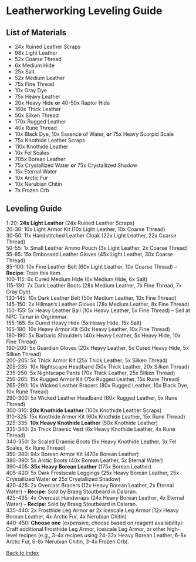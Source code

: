 # Leatherworking Leveling Guide

## List of Materials
- 24x Ruined Leather Scraps
- 98x Light Leather
- 52x Coarse Thread
- 6x Medium Hide
- 25x Salt
- 52x Medium Leather
- 75x Fine Thread
- 10x Gray Dye
- 75x Heavy Leather
- 20x Heavy Hide **or** 40-50x Raptor Hide
- 160x Thick Leather
- 50x Silken Thread
- 170x Rugged Leather
- 40x Rune Thread
- 10x Black Dye, 10x Essence of Water, **or** 75x Heavy Scorpid Scale
- 75x Knothide Leather Scraps
- 110x Knothide Leather
- 10x Fel Scales
- 705x Borean Leather
- 75x Crystallized Water **or** 75x Crystallized Shadow
- 15x Eternal Water
- 10x Arctic Fur
- 10x Nerubian Chitin
- 7x Frozen Orb

## Leveling Guide
1-20: **24x Light Leather** (24x Ruined Leather Scraps)  
20-30: 10x Light Armor Kit (10x Light Leather, 10x Coarse Thread)  
30-50: 11x Handstitched Leather Cloak (22x Light Leather, 22x Coarse Thread)  
50-55: 1x Small Leather Ammo Pouch (3x Light Leather, 2x Coarse Thread)  
55-85: 15x Embossed Leather Gloves (45x Light Leather, 30x Coarse Thread)  
85-100: 10x Fine Leather Belt (60x Light Leather, 10x Coarse Thread) – **Recipe**: Train this item.  
100-115: 6x Cured Medium Hide (6x Medium Hide, 6x Salt)  
115-130: 7x Dark Leather Boots (28x Medium Leather, 7x Fine Thread, 7x Gray Dye)  
130-145: 10x Dark Leather Belt (50x Medium Leather, 10x Fine Thread)  
145-150: 2x Hillman’s Leather Gloves (28x Medium Leather, 8x Fine Thread)  
150-155: 5x Heavy Leather Ball (10x Heavy Leather, 5x Fine Thread) – Sell at NPC Tamar in Orgrimmar.  
155-165: 5x Cured Heavy Hide (5x Heavy Hide, 15x Salt)  
165-180: 10x Heavy Armor Kit (50x Heavy Leather, 10x Fine Thread)  
180-190: 5x Barbaric Shoulders (40x Heavy Leather, 5x Heavy Hide, 10x Fine Thread)  
190-200: 5x Guardian Gloves (20x Heavy Leather, 5x Cured Heavy Hide, 5x Silken Thread)  
200-205: 5x Thick Armor Kit (25x Thick Leather, 5x Silken Thread)  
205-235: 10x Nightscape Headband (50x Thick Leather, 20x Silken Thread)  
235-250: 5x Nightscape Pants (70x Thick Leather, 25x Silken Thread)  
250-265: 15x Rugged Armor Kit (75x Rugged Leather, 15x Rune Thread)  
265-290: 10x Wicked Leather Bracers (80x Rugged Leather, 10x Black Dye, 10x Rune Thread)  
290-300: 5x Wicked Leather Headband (60x Rugged Leather, 5x Rune Thread)  
300-310: **20x Knothide Leather** (100x Knothide Leather Scraps)  
310-325: 15x Knothide Armor Kit (60x Knothide Leather, 15x Rune Thread)  
325-335: **10x Heavy Knothide Leather** (50x Knothide Leather)  
335-340: 2x Thick Draenic Vest (6x Heavy Knothide Leather, 4x Rune Thread)  
340-350: 3x Scaled Draenic Boots (9x Heavy Knothide Leather, 3x Fel Scales, 6x Rune Thread)  
350-380: 94x Borean Armor Kit (470x Borean Leather)  
380-390: 5x Arctic Boots (40x Borean Leather, 5x Eternal Water)  
390-405: **35x Heavy Borean Leather** (175x Borean Leather)  
405-420: 5x Dark Frostscale Leggings (25x Heavy Borean Leather, 25x Crystallized Water **or** 25x Crystallized Shadow)  
420-425: 2x Overcast Bracers (12x Heavy Borean Leather, 2x Eternal Water) – **Recipe**: Sold by Braeg Stoutbeard in Dalaran.  
425-435: 4x Overcast Handwraps (24x Heavy Borean Leather, 4x Eternal Water) – **Recipe**: Sold by Braeg Stoutbeard in Dalaran.  
435-440: 2x Frosthide Leg Armor **or** 2x Icescale Leg Armor (12x Heavy Borean Leather, 4x Arctic Fur, 4x Nerubian Chitin)  
440-450: **Choose one** (expensive, choose based on reagent availability): Craft additional Frosthide Leg Armor, Icescale Leg Armor, or other high-level recipes (e.g., 3-4x recipes using 24-32x Heavy Borean Leather, 6-8x Arctic Fur, 6-8x Nerubian Chitin, 3-4x Frozen Orb).  

[Back to Index](../index.md)
